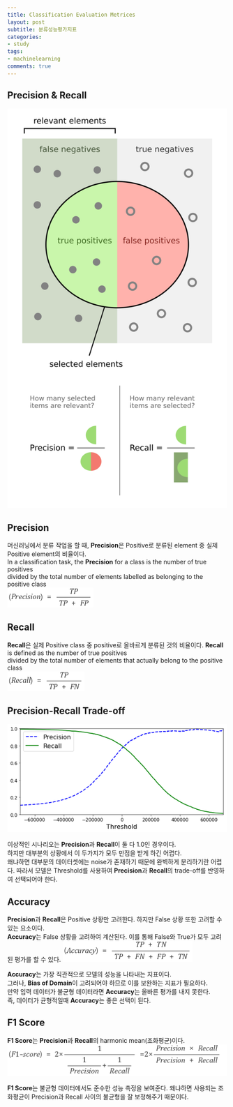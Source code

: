```yaml
---
title: Classification Evaluation Metrices
layout: post
subtitle: 분류성능평가지표
categories:
- study
tags:
- machinelearning
comments: true
---
```


## Precision & Recall

![Precision & Recall](/assets/img/study/ML/Precisionrecall.svg)

## Precision
  
머신러닝에서 분류 작업을 할 때, **Precision**은 Positive로 분류된 element 중 실제 Positive element의 비율이다.  
In a classification task, the **Precision** for a class is the number of true positives  
divided by the total number of elements labelled as belonging to the positive class  
![Precision](/assets/img/study/ML/Precision.png)

## Recall
  
**Recall**은 실제 Positive class 중 positive로 올바르게 분류된 것의 비율이다.
**Recall** is defined as the number of true positives  
divided by the total number of elements that actually belong to the positive class  
![Recall](/assets/img/study/ML/Recall.png)

## Precision-Recall Trade-off

![Precision-Recall Trade-off](/assets/img/study/ML/precision-recall-tradeoff.png)

이상적인 시나리오는 **Precision**과 **Recall**이 둘 다 1.0인 경우이다.  
하지만 대부분의 상황에서 이 두가지가 모두 만점을 받게 하긴 어렵다.  
왜냐하면 대부분의 데이터셋에는 noise가 존재하기 때문에 완벽하게 분리하기란 어렵다.
따라서 모델은 Threshold를 사용하여 **Precision**과 **Recall**의 trade-off를 반영하여 선택되어야 한다.

## Accuracy
  
**Precision**과 **Recall**은 Positive 상황만 고려한다. 하지만 False 상황 또한 고려할 수 있는 요소이다.  
**Accuracy**는 False 상황을 고려하여 계산된다. 이를 통해 False와 True가 모두 고려된 평가를 할 수 있다.
![Accuracy](/assets/img/study/ML/Accuracy.png)
  
**Accuracy**는 가장 직관적으로 모델의 성능을 나타내는 지표이다.  
그러나, **Bias of Domain**이 고려되어야 하므로 이를 보완하는 지표가 필요하다.  
만약 입력 데이터가 불균형 데이터라면 **Accuracy**는 올바른 평가를 내지 못한다.  
즉, 데이터가 균형적일때 **Accuracy**는 좋은 선택이 된다.


## F1 Score

**F1 Score**는 **Precision**과 **Recall**의 harmonic mean(조화평균)이다.
![F1-score](/assets/img/study/ML/F1score.png)

**F1 Score**는 불균형 데이터에서도 준수한 성능 측정을 보여준다.
왜냐하면 사용되는 조화평균이 Precision과 Recall 사이의 불균형을 잘 보정해주기 때문이다.
